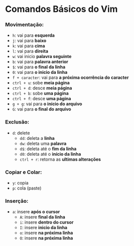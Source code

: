 # Comandos Básicos do Vim

### Movimentação:

- `h`: vai para **esquerda**
- `j`: vai para **baixo**
- `k`: vai para **cima**
- `l`: vai para **direita**
- `w`: vai inicio **palavra seguinte**
- `b`: vai para **palavra anterior**
- `$`: vai para **o final da linha**
- `0`: vai para **o inicio da linha**
- `f + caracter`: vai para **a próxima ocorrência do caracter**
- `ctrl + u`: sobe **meia página**
- `ctrl + d`: desce **meia página**
- `ctrl + b`: sobe **uma página**
- `ctrl + f`: desce **uma página**
- `g + g`: vai para **o início do arquivo**
- `G`: vai para **o final do arquivo**

### Exclusão:

- `d`: delete
  - `dd`: deleta a **linha**
  - `dw`: deleta uma **palavra**
  - `d$`: deleta até o **fim da linha**
  - `d0`: deleta até o **início da linha**
  - `ctrl + r`: retorna as **ultimas alterações**

### Copiar e Colar:

- `y`: copia
- `p`: cola (paste)

### Inserção:

- `a`: insere **após o cursor**
  - `A`: insere **final da linha**
  - `i`: insere **dentro do cursor**
  - `I`: insere **inicio da linha**
  - `o`: insere **na próxima linha**
  - `O`: insere **na próxima linha**
